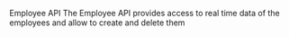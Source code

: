 Employee API
The Employee API provides access to real time data of the employees and allow to create and delete them
